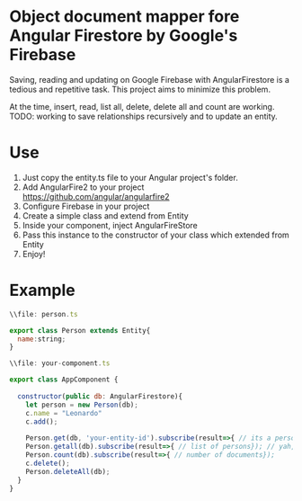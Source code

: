 # Object document mapper fore Angular Firestore by Google's Firebase

Saving, reading and updating on Google Firebase with AngularFirestore is a tedious and repetitive task. This project aims to minimize this problem.

At the time, insert, read, list all, delete, delete all and count are working.
TODO: working to save relationships recursively and to update an entity.

# Use

1. Just copy the entity.ts file to your Angular project's folder.
2. Add AngularFire2 to your project https://github.com/angular/angularfire2
3. Configure Firebase in your project
4. Create a simple class and extend from Entity
5. Inside your component, inject AngularFireStore
6. Pass this instance to the constructor of your class which extended from Entity
6. Enjoy!

# Example

```javascript
\\file: person.ts

export class Person extends Entity{
  name:string;
}

\\file: your-component.ts

export class AppComponent {
  
  constructor(public db: AngularFirestore){
    let person = new Person(db);
    c.name = "Leonardo"
    c.add();
    
    Person.get(db, 'your-entity-id').subscribe(result=>{ // its a person!});
    Person.getall(db).subscribe(result=>{ // list of persons}); // yah, working on Person.getAll(), not ready yet
    Person.count(db).subscribe(result=>{ // number of documents});
    c.delete();
    Person.deleteAll(db);
  }
}
```
